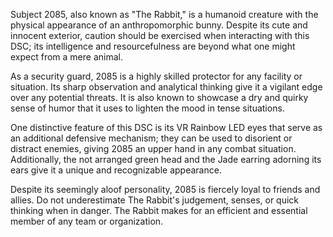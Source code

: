 Subject 2085, also known as "The Rabbit," is a humanoid creature with the physical appearance of an anthropomorphic bunny. Despite its cute and innocent exterior, caution should be exercised when interacting with this DSC; its intelligence and resourcefulness are beyond what one might expect from a mere animal.

As a security guard, 2085 is a highly skilled protector for any facility or situation. Its sharp observation and analytical thinking give it a vigilant edge over any potential threats. It is also known to showcase a dry and quirky sense of humor that it uses to lighten the mood in tense situations.

One distinctive feature of this DSC is its VR Rainbow LED eyes that serve as an additional defensive mechanism; they can be used to disorient or distract enemies, giving 2085 an upper hand in any combat situation. Additionally, the not arranged green head and the Jade earring adorning its ears give it a unique and recognizable appearance.

Despite its seemingly aloof personality, 2085 is fiercely loyal to friends and allies. Do not underestimate The Rabbit's judgement, senses, or quick thinking when in danger. The Rabbit makes for an efficient and essential member of any team or organization.